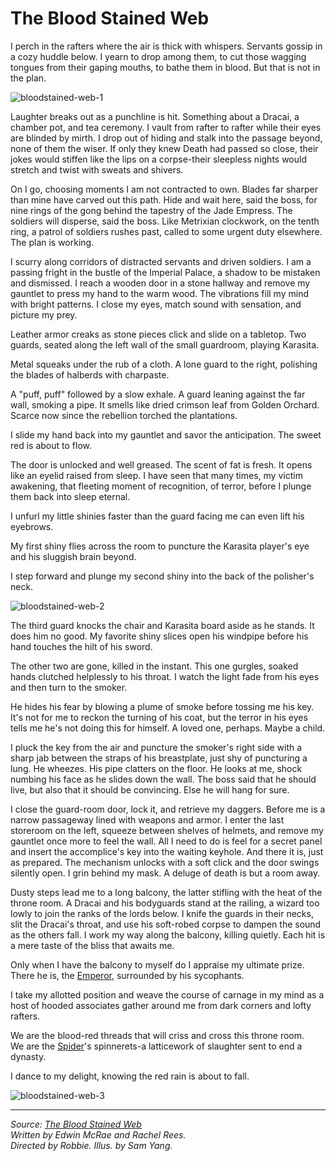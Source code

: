 # The Blood Stained Web

I perch in the rafters where the air is thick with whispers. Servants gossip in a cozy huddle below. I yearn to drop among them, to cut those wagging tongues from their gaping mouths, to bathe them in blood. But that is not in the plan.

<img src="https://d2hl7maqck52px.cloudfront.net/main-story/09-dynasty/bloodstained-web-1.webp" alt="bloodstained-web-1" class="center">

Laughter breaks out as a punchline is hit. Something about a Dracai, a chamber pot, and tea ceremony. I vault from rafter to rafter while their eyes are blinded by mirth. I drop out of hiding and stalk into the passage beyond, none of them the wiser. If only they knew Death had passed so close, their jokes would stiffen like the lips on a corpse-their sleepless nights would stretch and twist with sweats and shivers.

On I go, choosing moments I am not contracted to own. Blades far sharper than mine have carved out this path. Hide and wait here, said the boss, for nine rings of the gong behind the tapestry of the Jade Empress. The soldiers will disperse, said the boss. Like Metrixian clockwork, on the tenth ring, a patrol of soldiers rushes past, called to some urgent duty elsewhere. The plan is working.

I scurry along corridors of distracted servants and driven soldiers. I am a passing fright in the bustle of the Imperial Palace, a shadow to be mistaken and dismissed. I reach a wooden door in a stone hallway and remove my gauntlet to press my hand to the warm wood. The vibrations fill my mind with bright patterns. I close my eyes, match sound with sensation, and picture my prey.

Leather armor creaks as stone pieces click and slide on a tabletop. Two guards, seated along the left wall of the small guardroom, playing Karasita.

Metal squeaks under the rub of a cloth. A lone guard to the right, polishing the blades of halberds with charpaste.

A "puff, puff" followed by a slow exhale. A guard leaning against the far wall, smoking a pipe. It smells like dried crimson leaf from Golden Orchard. Scarce now since the rebellion torched the plantations.

I slide my hand back into my gauntlet and savor the anticipation. The sweet red is about to flow.

The door is unlocked and well greased. The scent of fat is fresh. It opens like an eyelid raised from sleep. I have seen that many times, my victim awakening, that fleeting moment of recognition, of terror, before I plunge them back into sleep eternal.

I unfurl my little shinies faster than the guard facing me can even lift his eyebrows.

My first shiny flies across the room to puncture the Karasita player's eye and his sluggish brain beyond.

I step forward and plunge my second shiny into the back of the polisher's neck.

<img src="https://d2hl7maqck52px.cloudfront.net/main-story/09-dynasty/bloodstained-web-2.webp" alt="bloodstained-web-2" class="center">

The third guard knocks the chair and Karasita board aside as he stands. It does him no good. My favorite shiny slices open his windpipe before his hand touches the hilt of his sword.

The other two are gone, killed in the instant. This one gurgles, soaked hands clutched helplessly to his throat. I watch the light fade from his eyes and then turn to the smoker.

He hides his fear by blowing a plume of smoke before tossing me his key. It's not for me to reckon the turning of his coat, but the terror in his eyes tells me he's not doing this for himself. A loved one, perhaps. Maybe a child.

I pluck the key from the air and puncture the smoker's right side with a sharp jab between the straps of his breastplate, just shy of puncturing a lung. He wheezes. His pipe clatters on the floor. He looks at me, shock numbing his face as he slides down the wall. The boss said that he should live, but also that it should be convincing. Else he will hang for sure.

I close the guard-room door, lock it, and retrieve my daggers. Before me is a narrow passageway lined with weapons and armor. I enter the last storeroom on the left, squeeze between shelves of helmets, and remove my gauntlet once more to feel the wall. All I need to do is feel for a secret panel and insert the accomplice's key into the waiting keyhole. And there it is, just as prepared. The mechanism unlocks with a soft click and the door swings silently open. I grin behind my mask. A deluge of death is but a room away.

Dusty steps lead me to a long balcony, the latter stifling with the heat of the throne room. A Dracai and his bodyguards stand at the railing, a wizard too lowly to join the ranks of the lords below. I knife the guards in their necks, slit the Dracai's throat, and use his soft-robed corpse to dampen the sound as the others fall. I work my way along the balcony, killing quietly. Each hit is a mere taste of the bliss that awaits me.

Only when I have the balcony to myself do I appraise my ultimate prize. There he is, the [Emperor](../../heroes-of-rathe/emperor-about.md), surrounded by his sycophants.

I take my allotted position and weave the course of carnage in my mind as a host of hooded associates gather around me from dark corners and lofty rafters.

We are the blood-red threads that will criss and cross this throne room.<br>
We are the [Spider](../../world-of-rathe/pits/blackjacks-mercenary-group.md#the-spider)'s spinnerets-a latticework of slaughter sent to end a dynasty.

I dance to my delight, knowing the red rain is about to fall.

<img src="https://d2hl7maqck52px.cloudfront.net/main-story/09-dynasty/bloodstained-web-3.webp" alt="bloodstained-web-3" class="center">

---

_Source: [The Blood Stained Web](https://fabtcg.com/heroes/arakni/?stories=True)_<br>
_Written by Edwin McRae and Rachel Rees._<br>
_Directed by Robbie. Illus. by Sam Yang._
